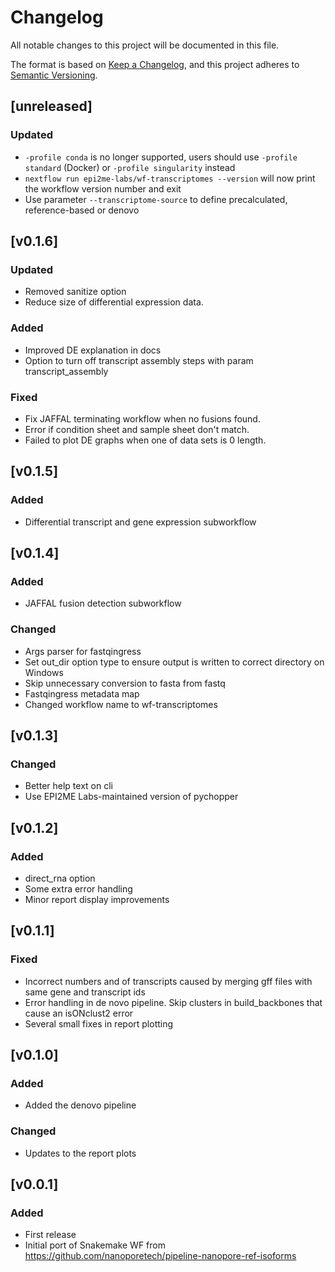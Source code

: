 # Changelog
All notable changes to this project will be documented in this file.

The format is based on [Keep a Changelog](https://keepachangelog.com/en/1.0.0/),
and this project adheres to [Semantic Versioning](https://semver.org/spec/v2.0.0.html).

## [unreleased]
### Updated
- `-profile conda` is no longer supported, users should use `-profile standard` (Docker) or `-profile singularity` instead
- `nextflow run epi2me-labs/wf-transcriptomes --version` will now print the workflow version number and exit
- Use parameter `--transcriptome-source` to define precalculated, reference-based or denovo

## [v0.1.6]
### Updated
- Removed sanitize option
- Reduce size of differential expression data.
### Added
- Improved DE explanation in docs
- Option to turn off transcript assembly steps with param transcript_assembly
### Fixed
- Fix JAFFAL terminating workflow when no fusions found.
- Error if condition sheet and sample sheet don't match.
- Failed to plot DE graphs when one of data sets is 0 length.


## [v0.1.5]
### Added
- Differential transcript and gene expression subworkflow

## [v0.1.4]
### Added
- JAFFAL fusion detection subworkflow
### Changed
- Args parser for fastqingress
- Set out_dir option type to ensure output is written to correct directory on Windows
- Skip unnecessary conversion to fasta from fastq
- Fastqingress metadata map
- Changed workflow name to wf-transcriptomes

## [v0.1.3]
### Changed
- Better help text on cli
- Use EPI2ME Labs-maintained version of pychopper

## [v0.1.2]
### Added
- direct_rna option
- Some extra error handling
- Minor report display improvements

## [v0.1.1]
### Fixed
- Incorrect numbers and of transcripts caused by merging gff files with same gene and transcript ids
- Error handling in de novo pipeline. Skip clusters in build_backbones that cause an isONclust2 error
- Several small fixes in report plotting

## [v0.1.0]
### Added
- Added the denovo pipeline
### Changed
- Updates to the report plots

## [v0.0.1]
### Added
- First release
- Initial port of Snakemake WF from https://github.com/nanoporetech/pipeline-nanopore-ref-isoforms
